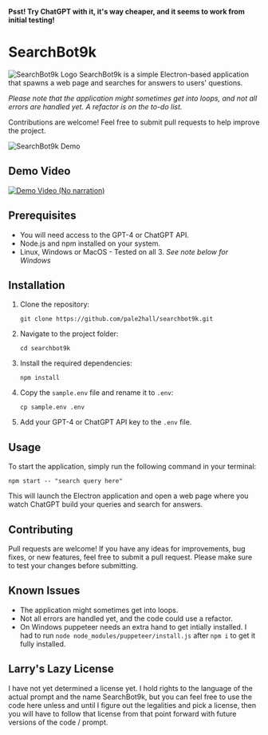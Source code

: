 **Psst! Try ChatGPT with it, it's way cheaper, and it seems to work from initial testing!**

# SearchBot9k

![SearchBot9k Logo](https://i.imgur.com/u1eQqmq.png)
SearchBot9k is a simple Electron-based application that spawns a web page and searches for answers to users' questions.

_Please note that the application might sometimes get into loops, and not all errors are handled yet. A refactor is on the to-do list._

Contributions are welcome! Feel free to submit pull requests to help improve the project.

![SearchBot9k Demo](https://i.imgur.com/ObtgpCM.png)

## Demo Video

[![Demo Video (No narration)](http://img.youtube.com/vi/kfe_zgTf8GY/0.jpg)](http://www.youtube.com/watch?v=kfe_zgTf8GY "Demo Video")

## Prerequisites

- You will need access to the GPT-4 or ChatGPT API.
- Node.js and npm installed on your system.
- Linux, Windows or MacOS - Tested on all 3.  *See note below for Windows*

## Installation

1. Clone the repository:
   ```
   git clone https://github.com/pale2hall/searchbot9k.git
   ```
2. Navigate to the project folder:
   ```
   cd searchbot9k
   ```
3. Install the required dependencies:
   ```
   npm install
   ```
4. Copy the `sample.env` file and rename it to `.env`:
   ```
   cp sample.env .env
   ```
5. Add your GPT-4 or ChatGPT API key to the `.env` file.

## Usage

To start the application, simply run the following command in your terminal:

```
npm start -- "search query here"
```

This will launch the Electron application and open a web page where you watch ChatGPT build your queries and search for answers.

## Contributing

Pull requests are welcome! If you have any ideas for improvements, bug fixes, or new features, feel free to submit a pull request. Please make sure to test your changes before submitting.

## Known Issues

- The application might sometimes get into loops.
- Not all errors are handled yet, and the code could use a refactor.
- On Windows puppeteer needs an extra hand to get intially installed. I had to run `node node_modules/puppeteer/install.js` after `npm i` to get it fully installed.

## Larry's Lazy License

I have not yet determined a license yet. I hold rights to the language of the actual prompt and the name SearchBot9k, but you can feel free to use the code here unless and until I figure out the legalities and pick a license, then you will have to follow that license from that point forward with future versions of the code / prompt.
